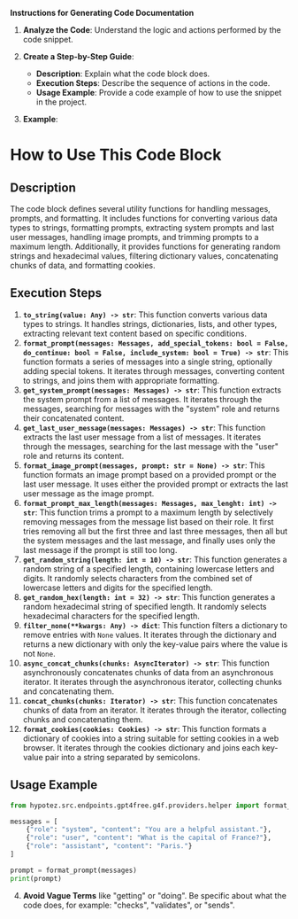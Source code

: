 **Instructions for Generating Code Documentation**

1. **Analyze the Code**: Understand the logic and actions performed by the code snippet.

2. **Create a Step-by-Step Guide**:
    - **Description**: Explain what the code block does.
    - **Execution Steps**: Describe the sequence of actions in the code.
    - **Usage Example**: Provide a code example of how to use the snippet in the project.

3. **Example**:

How to Use This Code Block
=========================================================================================

Description
-------------------------
The code block defines several utility functions for handling messages, prompts, and formatting. It includes functions for converting various data types to strings, formatting prompts, extracting system prompts and last user messages, handling image prompts, and trimming prompts to a maximum length. Additionally, it provides functions for generating random strings and hexadecimal values, filtering dictionary values, concatenating chunks of data, and formatting cookies. 

Execution Steps
-------------------------
1. **`to_string(value: Any) -> str`**: This function converts various data types to strings. It handles strings, dictionaries, lists, and other types, extracting relevant text content based on specific conditions.
2. **`format_prompt(messages: Messages, add_special_tokens: bool = False, do_continue: bool = False, include_system: bool = True) -> str`**: This function formats a series of messages into a single string, optionally adding special tokens. It iterates through messages, converting content to strings, and joins them with appropriate formatting.
3. **`get_system_prompt(messages: Messages) -> str`**: This function extracts the system prompt from a list of messages. It iterates through the messages, searching for messages with the "system" role and returns their concatenated content.
4. **`get_last_user_message(messages: Messages) -> str`**: This function extracts the last user message from a list of messages. It iterates through the messages, searching for the last message with the "user" role and returns its content.
5. **`format_image_prompt(messages, prompt: str = None) -> str`**: This function formats an image prompt based on a provided prompt or the last user message. It uses either the provided prompt or extracts the last user message as the image prompt.
6. **`format_prompt_max_length(messages: Messages, max_lenght: int) -> str`**: This function trims a prompt to a maximum length by selectively removing messages from the message list based on their role. It first tries removing all but the first three and last three messages, then all but the system messages and the last message, and finally uses only the last message if the prompt is still too long.
7. **`get_random_string(length: int = 10) -> str`**: This function generates a random string of a specified length, containing lowercase letters and digits. It randomly selects characters from the combined set of lowercase letters and digits for the specified length.
8. **`get_random_hex(length: int = 32) -> str`**: This function generates a random hexadecimal string of specified length. It randomly selects hexadecimal characters for the specified length.
9. **`filter_none(**kwargs: Any) -> dict`**: This function filters a dictionary to remove entries with `None` values. It iterates through the dictionary and returns a new dictionary with only the key-value pairs where the value is not `None`.
10. **`async_concat_chunks(chunks: AsyncIterator) -> str`**: This function asynchronously concatenates chunks of data from an asynchronous iterator. It iterates through the asynchronous iterator, collecting chunks and concatenating them.
11. **`concat_chunks(chunks: Iterator) -> str`**: This function concatenates chunks of data from an iterator. It iterates through the iterator, collecting chunks and concatenating them.
12. **`format_cookies(cookies: Cookies) -> str`**: This function formats a dictionary of cookies into a string suitable for setting cookies in a web browser. It iterates through the cookies dictionary and joins each key-value pair into a string separated by semicolons.

Usage Example
-------------------------

```python
from hypotez.src.endpoints.gpt4free.g4f.providers.helper import format_prompt

messages = [
    {"role": "system", "content": "You are a helpful assistant."},
    {"role": "user", "content": "What is the capital of France?"},
    {"role": "assistant", "content": "Paris."}
]

prompt = format_prompt(messages)
print(prompt)

```

4. **Avoid Vague Terms** like "getting" or "doing". Be specific about what the code does, for example: "checks", "validates", or "sends".